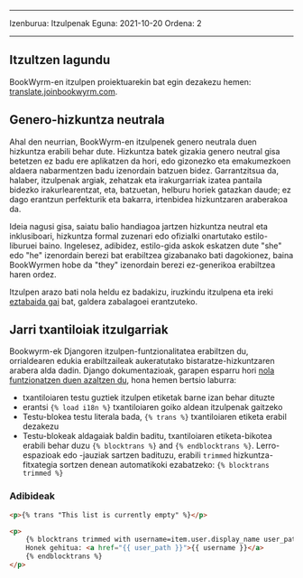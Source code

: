 - - -
Izenburua: Itzulpenak Eguna: 2021-10-20 Ordena: 2
- - -

## Itzultzen lagundu

BookWyrm-en itzulpen proiektuarekin bat egin dezakezu hemen: [translate.joinbookwyrm.com](https://translate.joinbookwyrm.com/).

## Genero-hizkuntza neutrala

Ahal den neurrian, BookWyrm-en itzulpenek genero neutrala duen hizkuntza erabili behar dute. Hizkuntza batek gizakia genero neutral gisa betetzen ez badu ere aplikatzen da hori, edo gizonezko eta emakumezkoen aldaera nabarmentzen badu izenordain batzuen bidez. Garrantzitsua da, halaber, itzulpenak argiak, zehatzak eta irakurgarriak izatea pantaila bidezko irakurlearentzat, eta, batzuetan, helburu horiek gatazkan daude; ez dago erantzun perfekturik eta bakarra, irtenbidea hizkuntzaren araberakoa da.

Ideia nagusi gisa, saiatu balio handiagoa jartzen hizkuntza neutral eta inklusiboari, hizkuntza formal zuzenari edo ofizialki onartutako estilo-liburuei baino. Ingelesez, adibidez, estilo-gida askok eskatzen dute "she" edo "he" izenordain berezi bat erabiltzea gizabanako bati dagokionez, baina BookWyrmen hobe da "they" izenordain berezi ez-generikoa erabiltzea haren ordez.

Itzulpen arazo bati nola heldu ez badakizu, iruzkindu itzulpena eta ireki [eztabaida gai](https://translate.joinbookwyrm.com/project/bookwyrm/discussions) bat, galdera zabalagoei erantzuteko.

## Jarri txantiloiak itzulgarriak

Bookwyrm-ek Djangoren itzulpen-funtzionalitatea erabiltzen du, orrialdearen edukia erabiltzaileak aukeratutako bistaratze-hizkuntzaren arabera alda dadin. Django dokumentazioak, garapen esparru hori [nola funtzionatzen duen azaltzen du](https://docs.djangoproject.com/en/3.2/topics/i18n/translation/#internationalization-in-template-code), hona hemen bertsio laburra:

* txantiloiaren testu guztiek itzulpen etiketak barne izan behar dituzte
* erantsi `{% load i18n %}` txantiloiaren goiko aldean itzulpenak gaitzeko
* Testu-blokea testu literala bada, `{% trans %}` txantiloiaren etiketa erabil dezakezu
* Testu-blokeak aldagaiak baldin baditu, txantiloiaren etiketa-bikotea erabili behar duzu `{% blocktrans %}` and `{% endblocktrans %}`. Lerro-espazioak edo -jauziak sartzen badituzu, erabili `trimmed` hizkuntza-fitxategia sortzen denean automatikoki ezabatzeko: `{% blocktrans trimmed %}`

### Adibideak

```html
<p>{% trans "This list is currently empty" %}</p>

<p>
    {% blocktrans trimmed with username=item.user.display_name user_path=item.user.local_path %}
    Honek gehitua: <a href="{{ user_path }}">{{ username }}</a>
    {% endblocktrans %}
</p>
```

